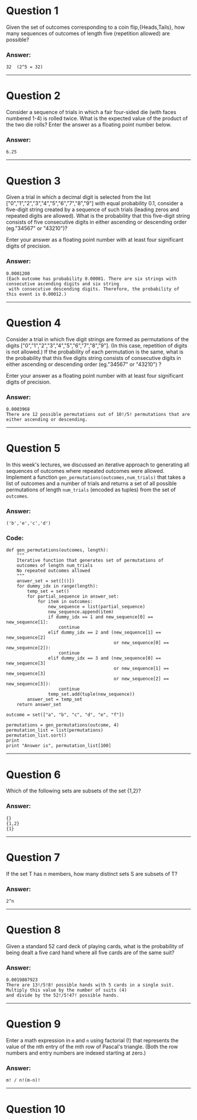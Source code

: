 # Question 1
  Given the set of outcomes corresponding to a coin flip,{Heads,Tails}, how many sequences of outcomes of length five (repetition allowed) are possible?

### Answer:
    32  (2^5 = 32)
    
----
# Question 2
  Consider a sequence of trials in which a fair four-sided die (with faces numbered 1-4) is rolled twice. What is the expected value of the product of the two die rolls? Enter the answer as a floating point number below.
  
### Answer:
    6.25
    
----
# Question 3
  Given a trial in which a decimal digit is selected from the list ["0","1","2","3","4","5","6","7","8","9"] with equal probability 0.1, consider a five-digit string created by a sequence of such trials (leading zeros and repeated digits are allowed). What is the probability that this five-digit string consists of five consecutive digits in either ascending or descending order (eg."34567" or "43210")?

  Enter your answer as a floating point number with at least four significant digits of precision.
  
### Answer:
    0.0001200
    (Each outcome has probability 0.00001. There are six strings with consecutive ascending digits and six string 
     with consecutive descending digits. Therefore, the probability of this event is 0.00012.)
     
----
# Question 4
  Consider a trial in which five digit strings are formed as permutations of the digits ["0","1","2","3","4","5","6","7","8","9"]. (In this case, repetition of digits is not allowed.) If the probability of each permutation is the same, what is the probability that this five digits string consists of consecutive digits in either ascending or descending order (eg."34567" or "43210") ?

  Enter your answer as a floating point number with at least four significant digits of precision.

### Answer:
    0.0003968
    There are 12 possible permutations out of 10!/5! permutations that are either ascending or descending.
    
----
# Question 5
  In this week's lectures, we discussed an iterative approach to generating all sequences of outcomes where repeated outcomes were allowed. Implement a function `gen_permutations(outcomes,num_trials)` that takes a list of outcomes and a number of trials and returns a set of all possible permutations of length `num_trials` (encoded as tuples) from the set of `outcomes`.
  
### Answer:
    ('b','e','c','d')

### Code:
    
    def gen_permutations(outcomes, length):
        """
        Iterative function that generates set of permutations of
        outcomes of length num_trials
        No repeated outcomes allowed
        """
        answer_set = set([()])
        for dummy_idx in range(length):
            temp_set = set()
            for partial_sequence in answer_set:
                for item in outcomes:
                    new_sequence = list(partial_sequence)
                    new_sequence.append(item)
                    if dummy_idx == 1 and new_sequence[0] == new_sequence[1]:
                        continue
                    elif dummy_idx == 2 and (new_sequence[1] == new_sequence[2] 
                                             or new_sequence[0] == new_sequence[2]):
                        continue
                    elif dummy_idx == 3 and (new_sequence[0] == new_sequence[3] 
                                             or new_sequence[1] == new_sequence[3]
                                             or new_sequence[2] == new_sequence[3]):
                        continue    
                    temp_set.add(tuple(new_sequence))
            answer_set = temp_set
        return answer_set

    outcome = set(["a", "b", "c", "d", "e", "f"])

    permutations = gen_permutations(outcome, 4)
    permutation_list = list(permutations)
    permutation_list.sort()
    print
    print "Answer is", permutation_list[100]

----
# Question 6
  Which of the following sets are subsets of the set {1,2}?

### Answer:
    {}
    {1,2}
    {1}
    
----
# Question 7
  If the set T has n members, how many distinct sets S are subsets of T?
  
### Answer:
    2^n
    
----
# Question 8
  Given a standard 52 card deck of playing cards, what is the probability of being dealt a five card hand where all five cards are of the same suit?
  
### Answer:
    0.0019807923
    There are 13!/5!8! possible hands with 5 cards in a single suit. Multiply this value by the number of suits (4)
    and divide by the 52!/5!47! possible hands.
    
----
# Question 9
  Enter a math expression in `m` and `n` using factorial (!) that represents the value of the nth entry of the mth row of Pascal's triangle. (Both the row numbers and entry numbers are indexed starting at zero.)

### Answer:
    m! / n!(m-n)!
    
----
# Question 10
  
